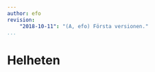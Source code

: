 ```yaml
---
author: efo
revision:
    "2018-10-11": "(A, efo) Första versionen."
...
```

Helheten
=======================
